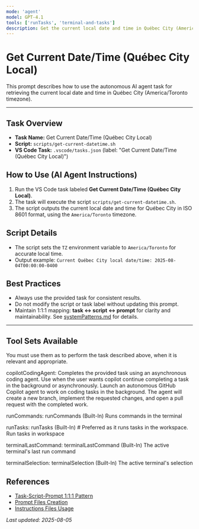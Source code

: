 ```yaml
---
mode: 'agent'
model: GPT-4.1
tools: ['runTasks', 'terminal-and-tasks']
description: Get the current local date and time in Québec City (America/Toronto timezone).
---
```


# Get Current Date/Time (Québec City Local)

This prompt describes how to use the autonomous AI agent task for retrieving the current local date and time in Québec City (America/Toronto timezone).

---

## Task Overview
- **Task Name:** Get Current Date/Time (Québec City Local)
- **Script:** `scripts/get-current-datetime.sh`
- **VS Code Task:** `.vscode/tasks.json` (label: "Get Current Date/Time (Québec City Local)")

## How to Use (AI Agent Instructions)
1. Run the VS Code task labeled **Get Current Date/Time (Québec City Local)**.
2. The task will execute the script `scripts/get-current-datetime.sh`.
3. The script outputs the current local date and time for Québec City in ISO 8601 format, using the `America/Toronto` timezone.

## Script Details
- The script sets the `TZ` environment variable to `America/Toronto` for accurate local time.
- Output example: `Current Québec City local date/time: 2025-08-04T00:00:00-0400`

## Best Practices
- Always use the provided task for consistent results.
- Do not modify the script or task label without updating this prompt.
- Maintain 1:1:1 mapping: **task ↔ script ↔ prompt** for clarity and maintainability. See [systemPatterns.md](../systemPatterns.md) for details.

---

## Tool Sets Available

You must use them as to perform the task described above, when it is relevant and appropriate.

copilotCodingAgent: Completes the provided task using an asynchronous coding agent. Use when the user wants copilot continue completing a task in the background or asynchronously. Launch an autonomous GitHub Copilot agent to work on coding tasks in the background. The agent will create a new branch, implement the requested changes, and open a pull request with the completed work.

runCommands: runCommands (Built-In)
Runs commands in the terminal

runTasks: runTasks (Built-In) # Preferred as it runs tasks in the workspace.
Run tasks in workspace

terminalLastCommand: terminalLastCommand (Built-In)
The active terminal's last run command

terminalSelection: terminalSelection (Built-In)
The active terminal's selection

## References
- [Task-Script-Prompt 1:1:1 Pattern](../systemPatterns.md)
- [Prompt Files Creation](../instructions/prompt-files.instructions.md)
- [Instructions Files Usage](../instructions/instructions-files.instructions.md)

_Last updated: 2025-08-05_
